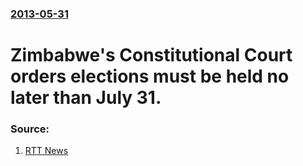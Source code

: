 ### [2013-05-31](/news/2013/05/31/index.md)

# Zimbabwe's Constitutional Court orders elections must be held no later than July 31. 




### Source:

1. [RTT News](http://www.rttnews.com/2128589/zimbabwe-constitutional-court-orders-elections-by-july-31.aspx)
